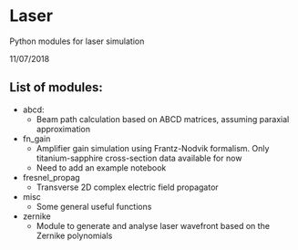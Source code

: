 # Laser
Python modules for laser simulation

11/07/2018

## List of modules:

- abcd:
  - Beam path calculation based on ABCD matrices, assuming paraxial approximation
- fn_gain
  - Amplifier gain simulation using Frantz-Nodvik formalism. Only titanium-sapphire cross-section data available for now
  - Need to add an example notebook
- fresnel_propag
  - Transverse 2D complex electric field propagator
- misc
  - Some general useful functions
- zernike
  - Module to generate and analyse laser wavefront based on the Zernike polynomials
